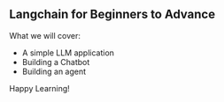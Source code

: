 ## Langchain for Beginners to Advance

What we will cover:
- A simple LLM application
- Building a Chatbot
- Building an agent

Happy Learning!
